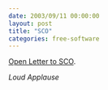 ```yaml
---
date: 2003/09/11 00:00:00
layout: post
title: "SCO"
categories: free-software
---
```


[Open Letter to SCO](http://www.catb.org/~esr/writings/mcbride2.html).

*Loud Applause*
